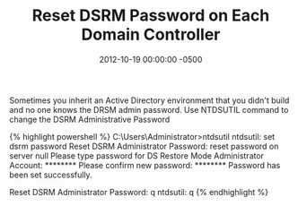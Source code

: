 ﻿---
layout: post
title:  Reset DSRM Password on Each Domain Controller
date:   2012-10-19 00:00:00 -0500
categories: IT
---






Sometimes you inherit an Active Directory environment that you didn't build and no one knows the DRSM admin password. Use NTDSUTIL command to change the DSRM Administrative Password

{% highlight powershell %}
C:\Users\Administrator>ntdsutil
ntdsutil: set dsrm password
Reset DSRM Administrator Password: reset password on server null
Please type password for DS Restore Mode Administrator Account: ********
Please confirm new password: ********
Password has been set successfully.

Reset DSRM Administrator Password: q
ntdsutil: q
{% endhighlight %}


